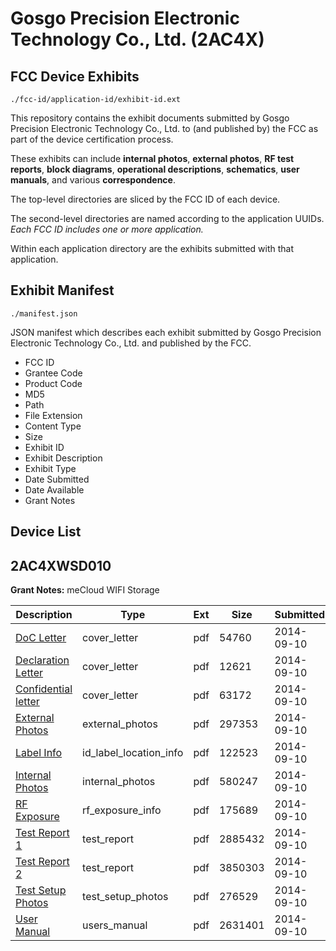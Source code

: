 # Gosgo Precision Electronic Technology Co., Ltd. (2AC4X)
## FCC Device Exhibits

```
./fcc-id/application-id/exhibit-id.ext
```

This repository contains the exhibit documents submitted by Gosgo Precision Electronic Technology Co., Ltd. to (and published by) the FCC as part of the device certification process.

These exhibits can include **internal photos**, **external photos**, **RF test reports**, **block diagrams**, **operational descriptions**, **schematics**, **user manuals**, and various **correspondence**.

The top-level directories are sliced by the FCC ID of each device.

The second-level directories are named according to the application UUIDs. *Each FCC ID includes one or more application.*

Within each application directory are the exhibits submitted with that application. 

## Exhibit Manifest

```
./manifest.json
```

JSON manifest which describes each exhibit submitted by Gosgo Precision Electronic Technology Co., Ltd. and published by the FCC.

- FCC ID
- Grantee Code
- Product Code
- MD5
- Path
- File Extension
- Content Type
- Size
- Exhibit ID
- Exhibit Description
- Exhibit Type
- Date Submitted
- Date Available
- Grant Notes

## Device List
## 2AC4XWSD010
**Grant Notes:** meCloud WIFI Storage

| Description | Type | Ext | Size | Submitted | Available |
| ----------- | ---- | --- | ---- | --------- | --------- |
| [DoC Letter](2AC4XWSD010/eca98e3e560e6aae90a9e1fd16a99e88/2383664.pdf) | cover_letter | pdf | 54760 | 2014-09-10 | 2014-09-10 |
| [Declaration Letter](2AC4XWSD010/eca98e3e560e6aae90a9e1fd16a99e88/2383666.pdf) | cover_letter | pdf | 12621 | 2014-09-10 | 2014-09-10 |
| [Confidential letter](2AC4XWSD010/eca98e3e560e6aae90a9e1fd16a99e88/2383667.pdf) | cover_letter | pdf | 63172 | 2014-09-10 | 2014-09-10 |
| [External Photos](2AC4XWSD010/eca98e3e560e6aae90a9e1fd16a99e88/2383665.pdf) | external_photos | pdf | 297353 | 2014-09-10 | 2014-09-10 |
| [Label Info](2AC4XWSD010/eca98e3e560e6aae90a9e1fd16a99e88/2383669.pdf) | id_label_location_info | pdf | 122523 | 2014-09-10 | 2014-09-10 |
| [Internal Photos](2AC4XWSD010/eca98e3e560e6aae90a9e1fd16a99e88/2383668.pdf) | internal_photos | pdf | 580247 | 2014-09-10 | 2014-09-10 |
| [RF Exposure](2AC4XWSD010/eca98e3e560e6aae90a9e1fd16a99e88/2383663.pdf) | rf_exposure_info | pdf | 175689 | 2014-09-10 | 2014-09-10 |
| [Test Report 1](2AC4XWSD010/eca98e3e560e6aae90a9e1fd16a99e88/2383661.pdf) | test_report | pdf | 2885432 | 2014-09-10 | 2014-09-10 |
| [Test Report 2](2AC4XWSD010/eca98e3e560e6aae90a9e1fd16a99e88/2383662.pdf) | test_report | pdf | 3850303 | 2014-09-10 | 2014-09-10 |
| [Test Setup Photos](2AC4XWSD010/eca98e3e560e6aae90a9e1fd16a99e88/2383670.pdf) | test_setup_photos | pdf | 276529 | 2014-09-10 | 2014-09-10 |
| [User Manual](2AC4XWSD010/eca98e3e560e6aae90a9e1fd16a99e88/2383671.pdf) | users_manual | pdf | 2631401 | 2014-09-10 | 2014-09-10 |

